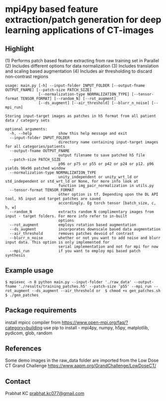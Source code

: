 # mpi4py based feature extraction/patch generation for deep learning applications of CT-images

## Highlight

(1) Performs patch based feature extracting from raw training set in Parallel
(2) Includes different options for data normalization
(3) Includes translation and scaling based augmentation
(4) Includes air thresholding to discard non-contrast regions 

```
usage: main.py [-h] --input-folder INPUT_FOLDER [--output-fname OUTPUT_FNAME] [--patch-size PATCH_SIZE]
               [--normalization-type NORMALIZATION_TYPE] [--tensor-format TENSOR_FORMAT] [--random_N] [--rot_augment]
               [--ds_augment] [--air_threshold] [--blurr_n_noise] [--mpi_run]

Storing input-target images as patches in h5 format from all patient data / category sets

optional arguments:
  -h, --help            show this help message and exit
  --input-folder INPUT_FOLDER
                        directory name containing input-target images for all categories/patients
  --output-fname OUTPUT_FNAME
                        output filename to save patched h5 file
  --patch-size PATCH_SIZE
                        p96 or p75 or p55 or p42 or p24 or p12. p96 yields 96x96 patched window
  --normalization-type NORMALIZATION_TYPE
                        unity_independent or unity_wrt_ld or std_independent or std_wrt_ld or None, for more info look at
                        function img_pair_normalization in utils.py
  --tensor-format TENSOR_FORMAT
                        other option is tf. Depending upon the DL API tool, h5 input and target patches are saved
                        accordingly. Eg torch tensor [batch_size, c, h, w]
  --random_N            extracts random N complimentary images from input - target folders. For more info refer to in-built
                        options
  --rot_augment         employs rotation based augmentation
  --ds_augment          incorporates downscale based data augmentation
  --air_threshold       removes patches devoid of contrast
  --blurr_n_noise       whether or not you want to add noise and blurr input data. This option is only implemented for
                        serial implementation and not for mpi for now
  --mpi_run             if you want to employ mpi based patch synthesis
```

## Example usage 

`$ mpiexec -n 8 python main.py --input-folder './raw_data' --output-fname './results/training_patches.h5' --patch-size 'p55' --mpi_run --rot_augment --ds_augment --air_threshold
or 
$ chmod +x gen_patches.sh
$ ./gen_patches
`

## Package requirements

install mpicc compiler from https://www.open-mpi.org/faq/?category=building
use pip to install - mpi4py, numpy, h5py, matplotlib, pydicom, glob, random 

## References
Some demo images in the raw_data folder are imported from the Low Dose CT Grand Challenge
https://www.aapm.org/GrandChallenge/LowDoseCT/

## Contact
Prabhat KC
prabhat.kc077@gmail.com